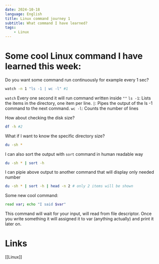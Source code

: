 ```yaml
---
date: 2024-10-18
language: English
title: Linux command journey 1
subtitle: What command I have learned?
tags:
    - Linux
---
```


# Some cool Linux command I have learned this week:

Do you want some command run continuously for example every 1 sec? 
```bash
watch -n 1 "ls -1 | wc -l" #1
```

`watch` Every one second it will run command written inside `""`
`ls -1`: Lists the items in the directory, one item per line.
`|`: Pipes the output of the ls -1 command to the next command.
`wc -l`: Counts the number of lines

How about checking the disk size?

```bash
df -h #2
```

What if I want to know the specific directory size?

```bash
du -sh * 
```

I can also sort the output with `sort` command in human readable way

```bash
du -sh * | sort -h
```

I can pipie above output to another command that will display only needed number

```bash
du -sh * | sort -h | head -n 2 # only 2 items will be shown
```


Some new cool command:
```bash
read var; echo "I said $var"
```
This command will wait for your input, will read from file descriptor. Once you write something it will assigned it to var (anything actually) and print it later on. 
# Links
[[Linux]]